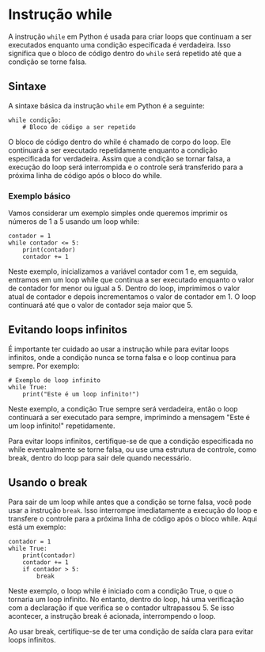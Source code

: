 # Instrução while

A instrução `while` em Python é usada para criar loops que continuam a ser executados enquanto uma condição especificada é verdadeira. Isso significa que o bloco de código dentro do `while` será repetido até que a condição se torne falsa.

## Sintaxe

A sintaxe básica da instrução `while` em Python é a seguinte:

```
while condição:
    # Bloco de código a ser repetido
```

O bloco de código dentro do while é chamado de corpo do loop. Ele continuará a ser executado repetidamente enquanto a condição especificada for verdadeira. Assim que a condição se tornar falsa, a execução do loop será interrompida e o controle será transferido para a próxima linha de código após o bloco do while.

### Exemplo básico

Vamos considerar um exemplo simples onde queremos imprimir os números de 1 a 5 usando um loop while:

```
contador = 1
while contador <= 5:
    print(contador)
    contador += 1
```

Neste exemplo, inicializamos a variável contador com 1 e, em seguida, entramos em um loop while que continua a ser executado enquanto o valor de contador for menor ou igual a 5. Dentro do loop, imprimimos o valor atual de contador e depois incrementamos o valor de contador em 1. O loop continuará até que o valor de contador seja maior que 5.

## Evitando loops infinitos

É importante ter cuidado ao usar a instrução while para evitar loops infinitos, onde a condição nunca se torna falsa e o loop continua para sempre. Por exemplo:

```
# Exemplo de loop infinito
while True:
    print("Este é um loop infinito!")
```

Neste exemplo, a condição True sempre será verdadeira, então o loop continuará a ser executado para sempre, imprimindo a mensagem "Este é um loop infinito!" repetidamente.

Para evitar loops infinitos, certifique-se de que a condição especificada no while eventualmente se torne falsa, ou use uma estrutura de controle, como break, dentro do loop para sair dele quando necessário.

## Usando o break

Para sair de um loop while antes que a condição se torne falsa, você pode usar a instrução `break`. Isso interrompe imediatamente a execução do loop e transfere o controle para a próxima linha de código após o bloco while. Aqui está um exemplo:

```
contador = 1
while True:
    print(contador)
    contador += 1
    if contador > 5:
        break
```

Neste exemplo, o loop while é iniciado com a condição True, o que o tornaria um loop infinito. No entanto, dentro do loop, há uma verificação com a declaração if que verifica se o contador ultrapassou 5. Se isso acontecer, a instrução break é acionada, interrompendo o loop.

Ao usar break, certifique-se de ter uma condição de saída clara para evitar loops infinitos.

